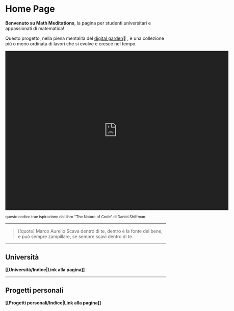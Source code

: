 # Home Page

**Benvenuto su Math Meditations**,
la pagina per studenti universitari e appassionati di matematica!

Questo progetto, nella piena mentalità del [digital garden](https://maggieappleton.com/garden-history)🌱 , è una collezione più o meno ordinata di lavori che si evolve e cresce nel tempo.

<iframe src="https://editor.p5js.org/ludovicoivaldi-academic/full/a65aFYJJV"width="700" height="500" style="border: 0px solid #ccc; filter: invert(1)" frameborder=0></iframe>

<sub> questo codice trae ispirazione dal libro "The Nature of Code" di Daniel Shiffman. </sub>

---

>[!quote] Marco Aurelio
>Scava dentro di te, dentro è la fonte del bene, e può sempre zampillare, se sempre scavi dentro di te.

---
## Università

**[[Università/Indice|Link alla pagina]]**

---
## Progetti personali

**[[Progetti personali/Indice|Link alla pagina]]**
